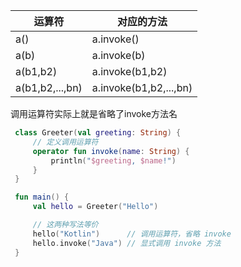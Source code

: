 运算符 | 对应的方法
----   | ----
a()    | a.invoke()
a(b)   | a.invoke(b)
a(b1,b2) | a.invoke(b1,b2)
a(b1,b2,...,bn) | a.invoke(b1,b2,...,bn)

调用运算符实际上就是省略了invoke方法名
```kotlin
 class Greeter(val greeting: String) {
     // 定义调用运算符
     operator fun invoke(name: String) {
         println("$greeting, $name!")
     }
 }

 fun main() {
     val hello = Greeter("Hello")

     // 这两种写法等价
     hello("Kotlin")      // 调用运算符，省略 invoke
     hello.invoke("Java") // 显式调用 invoke 方法
 }
```